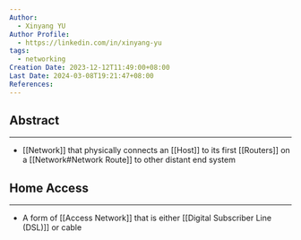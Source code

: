 ```yaml
---
Author:
  - Xinyang YU
Author Profile:
  - https://linkedin.com/in/xinyang-yu
tags:
  - networking
Creation Date: 2023-12-12T11:49:00+08:00
Last Date: 2024-03-08T19:21:47+08:00
References: 
---
```

## Abstract
---
- [[Network]] that physically connects an [[Host]] to its first [[Routers]] on a [[Network#Network Route]] to other distant end system


## Home Access
---
- A form of [[Access Network]] that is either [[Digital Subscriber Line (DSL)]] or cable